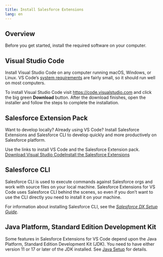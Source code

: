 ```yaml
---
title: Install Salesforce Extensions
lang: en
---
```


## Overview

Before you get started, install the required software on your computer.

## Visual Studio Code

Install Visual Studio Code on any computer running macOS, Windows, or Linux. VS Code’s [system requirements](https://code.visualstudio.com/docs/supporting/requirements) are fairly small, so it should run well on most computers.

To install Visual Studio Code visit <https://code.visualstudio.com> and click the big green **Download** button. After the download finishes, open the installer and follow the steps to complete the installation.

## Salesforce Extension Pack

Want to develop locally? Already using VS Code? Install Salesforce Extensions and Salesforce CLI to develop quickly and more productively on Salesforce platform.

<span>Use the links to install VS Code and the Salesforce Extension pack. <span><br/><a class="slds-button slds-button_neutral landing__header-cta slds-m-vertical--x-large" href="https://code.visualstudio.com">Download Visual Studio Code</a><a class="slds-button slds-button_brand landing__header-cta slds-m-vertical--x-large" href="https://marketplace.visualstudio.com/items?itemName=salesforce.salesforcedx-vscode">Install the Salesforce Extensions</a>

## Salesforce CLI

Salesforce CLI is used to execute commands against Salesforce orgs and work with source files on your local machine. Salesforce Extensions for VS Code uses Salesforce CLI behind the scenes, so even if you don’t want to use the CLI directly you need to install it on your machine.

For information about installing Salesforce CLI, see the _[Salesforce DX Setup Guide](https://developer.salesforce.com/docs/atlas.en-us.sfdx_setup.meta/sfdx_setup/sfdx_setup_install_cli.htm)_.

## Java Platform, Standard Edition Development Kit

Some features in Salesforce Extensions for VS Code depend upon the Java Platform, Standard Edition Development Kit (JDK). You need to have either version 11 or 17 or later of the JDK installed. See [Java Setup](https://developer.salesforce.com/tools/vscode/en/vscode-desktop/java-setup) for details.
